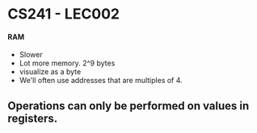# CS241 - LEC002

#### RAM
- Slower
- Lot more memory. 2^9 bytes
- visualize as a byte
- We'll often use addresses that are multiples of 4.

Operations can only be performed on values in registers.
- 
<!--stackedit_data:
eyJoaXN0b3J5IjpbNjYyOTQ2MTc0LC0xNzg1MzIyMzldfQ==
-->